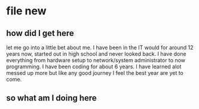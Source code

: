 # file new

## how did I get here

let me go into a little bet about me. I have been in the IT would for around 12 years now, started out in high school and never looked back. I have done everything from hardware setup to network/system administrator to now programming. I have been coding for about 6 years. I have learned alot messed up more but like any good journey I feel the best year are yet to come.

## so what am I doing here

